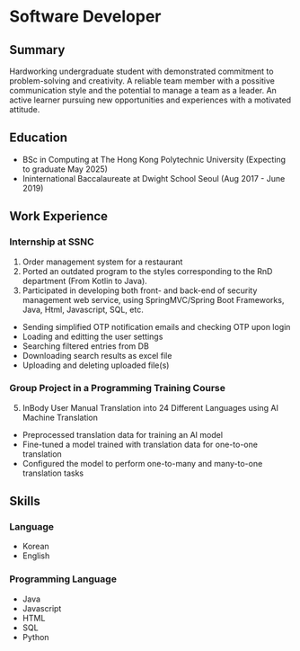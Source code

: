 # Software Developer 

## Summary
Hardworking undergraduate student with demonstrated commitment to problem-solving and creativity. A reliable team member with a possitive communication style and the potential to manage a team as a leader. An active learner pursuing new opportunities and experiences with a motivated attitude.

## Education
- BSc in Computing at The Hong Kong Polytechnic University
  (Expecting to graduate May 2025)
- Ininternational Baccalaureate at Dwight School Seoul
  (Aug 2017 - June 2019)

## Work Experience
### Internship at SSNC
1. Order management system for a restaurant
2. Ported an outdated program to the styles corresponding to the RnD department (From Kotlin to Java).
3. Participated in developing both front- and back-end of security management web service, using SpringMVC/Spring Boot Frameworks, Java, Html, Javascript, SQL, etc.
  - Sending simplified OTP notification emails and checking OTP upon login
  - Loading and editting the user settings
  - Searching filtered entries from DB
  - Downloading search results as excel file
  - Uploading and deleting uploaded file(s)

### Group Project in a Programming Training Course
5. InBody User Manual Translation into 24 Different Languages using AI Machine Translation
  - Preprocessed translation data for training an AI model
  - Fine-tuned a model trained with translation data for one-to-one translation
  - Configured the model to perform one-to-many and many-to-one translation tasks

## Skills
### Language
- Korean
- English

### Programming Language
- Java
- Javascript
- HTML
- SQL
- Python
